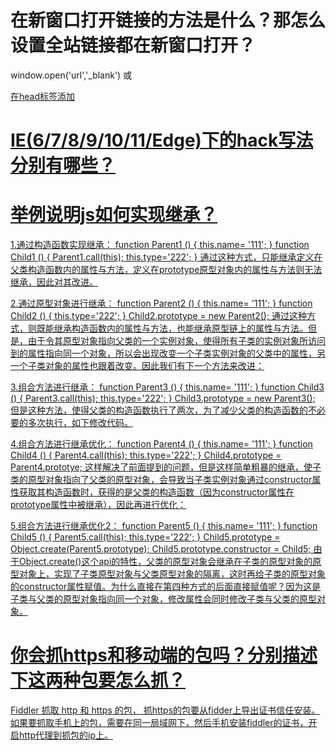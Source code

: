 # 在新窗口打开链接的方法是什么？那怎么设置全站链接都在新窗口打开？

window.open('url','_blank') 或 <a href="url" target="_blank" />

在head标签添加<base target="_blank" />

# IE(6/7/8/9/10/11/Edge)下的hack写法分别有哪些？

# 举例说明js如何实现继承？

1.通过构造函数实现继承：
function Parent1 () {
  this.name= '111';
}
function Child1 () {
  Parent1.call(this);
  this.type='222';
} 
通过这种方式，只能继承定义在父类构造函数内的属性与方法，定义在prototype原型对象内的属性与方法则无法继承，因此对其改进。

2.通过原型对象进行继承：
function Parent2 () {
  this.name= '111';
}
function Child2 () {
  this.type='222';
} 
Child2.prototype = new Parent2();
通过这种方式，则既能继承构造函数内的属性与方法，也能继承原型链上的属性与方法。但是，由于令其原型对象指向父类的一个实例对象，使得所有子类的实例对象所访问到的属性指向同一个对象，所以会出现改变一个子类实例对象的父类中的属性，另一个子类对象的属性也跟着改变。因此我们有下一个方法来改进：

3.组合方法进行继承：
function Parent3 () {
  this.name= '111';
}
function Child3 () {
  Parent3.call(this);
  this.type='222';
} 
Child3.prototype = new Parent3();
但是这种方法，使得父类的构造函数执行了两次，为了减少父类的构造函数的不必要的多次执行，如下修改代码。

4.组合方法进行继承优化：
function Parent4 () {
  this.name= '111';
}
function Child4 () {
  Parent4.call(this);
  this.type='222';
} 
Child4.prototype = Parent4.prototye;
这样解决了前面提到的问题，但是这样简单粗暴的继承，使子类的原型对象指向了父类的原型对象，会导致当子类实例对象通过constructor属性获取其构造函数时，获得的是父类的构造函数（因为constructor属性在prototype属性中被继承），因此再进行优化：

5.组合方法进行继承优化2：
function Parent5 () {
  this.name= '111';
}
function Child5 () {
  Parent5.call(this);
  this.type='222';
} 
Child5.prototype = Object.create(Parent5.prototype);
Child5.prototype.constructor = Child5;
由于Object.create()这个api的特性，父类的原型对象会继承在子类的原型对象的原型对象上，实现了子类原型对象与父类原型对象的隔离，这时再给子类的原型对象的constructor属性赋值。为什么直接在第四种方式的后面直接赋值呢？因为这是子类与父类的原型对象指向同一个对象，修改属性会同时修改子类与父类的原型对象。

# 你会抓https和移动端的包吗？分别描述下这两种包要怎么抓？

Fiddler 抓取 http 和 https 的包， 抓https的包要从fidder上导出证书信任安装。如果要抓取手机上的包，需要在同一局域网下，然后手机安装fiddler的证书，开启http代理到抓包的ip上。